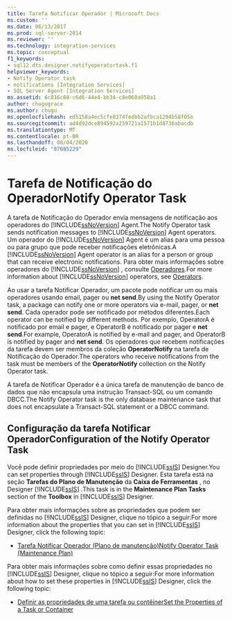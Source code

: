 ```yaml
---
title: Tarefa Notificar Operador | Microsoft Docs
ms.custom: ''
ms.date: 06/13/2017
ms.prod: sql-server-2014
ms.reviewer: ''
ms.technology: integration-services
ms.topic: conceptual
f1_keywords:
- sql12.dts.designer.notifyoperatortask.f1
helpviewer_keywords:
- Notify Operator task
- notifications [Integration Services]
- SQL Server Agent [Integration Services]
ms.assetid: 6c816c68-c6d6-44e4-bb34-c8e060a958a1
author: chugugrace
ms.author: chugu
ms.openlocfilehash: ed5158a4ec5cfe8374fedbb2afbca1294b58f05e
ms.sourcegitcommit: ad4d92dce894592a259721a1571b1d8736abacdb
ms.translationtype: MT
ms.contentlocale: pt-BR
ms.lasthandoff: 08/04/2020
ms.locfileid: "87685229"
---
```

# <a name="notify-operator-task"></a><span data-ttu-id="bcc39-102">Tarefa de Notificação do Operador</span><span class="sxs-lookup"><span data-stu-id="bcc39-102">Notify Operator Task</span></span>
  <span data-ttu-id="bcc39-103">A tarefa de Notificação do Operador envia mensagens de notificação aos operadores do [!INCLUDE[ssNoVersion](../../includes/ssnoversion-md.md)] Agent.</span><span class="sxs-lookup"><span data-stu-id="bcc39-103">The Notify Operator task sends notification messages to [!INCLUDE[ssNoVersion](../../includes/ssnoversion-md.md)] Agent operators.</span></span> <span data-ttu-id="bcc39-104">Um operador do [!INCLUDE[ssNoVersion](../../includes/ssnoversion-md.md)] Agent é um alias para uma pessoa ou para grupo que pode receber notificações eletrônicas.</span><span class="sxs-lookup"><span data-stu-id="bcc39-104">A [!INCLUDE[ssNoVersion](../../includes/ssnoversion-md.md)] Agent operator is an alias for a person or group that can receive electronic notifications.</span></span> <span data-ttu-id="bcc39-105">Para obter mais informações sobre operadores do [!INCLUDE[ssNoVersion](../../includes/ssnoversion-md.md)] , consulte [Operadores](../../ssms/agent//operators.md).</span><span class="sxs-lookup"><span data-stu-id="bcc39-105">For more information about [!INCLUDE[ssNoVersion](../../includes/ssnoversion-md.md)] operators, see [Operators](../../ssms/agent//operators.md).</span></span>  
  
 <span data-ttu-id="bcc39-106">Ao usar a tarefa Notificar Operador, um pacote pode notificar um ou mais operadores usando email, pager ou **net send**.</span><span class="sxs-lookup"><span data-stu-id="bcc39-106">By using the Notify Operator task, a package can notify one or more operators via e-mail, pager, or **net send**.</span></span> <span data-ttu-id="bcc39-107">Cada operador pode ser notificado por métodos diferentes.</span><span class="sxs-lookup"><span data-stu-id="bcc39-107">Each operator can be notified by different methods.</span></span> <span data-ttu-id="bcc39-108">Por exemplo, OperatorA é notificado por email e pager, e OperatorB é notificado por pager e **net send**.</span><span class="sxs-lookup"><span data-stu-id="bcc39-108">For example, OperatorA is notified by e-mail and pager, and OperatorB is notified by pager and **net send**.</span></span> <span data-ttu-id="bcc39-109">Os operadores que recebem notificações da tarefa devem ser membros da coleção **OperatorNotify** na tarefa de Notificação do Operador.</span><span class="sxs-lookup"><span data-stu-id="bcc39-109">The operators who receive notifications from the task must be members of the **OperatorNotify** collection on the Notify Operator task.</span></span>  
  
 <span data-ttu-id="bcc39-110">A tarefa de Notificar Operador é a única tarefa de manutenção de banco de dados que não encapsula uma instrução Transact-SQL ou um comando DBCC.</span><span class="sxs-lookup"><span data-stu-id="bcc39-110">The Notify Operator task is the only database maintenance task that does not encapsulate a Transact-SQL statement or a DBCC command.</span></span>  
  
## <a name="configuration-of-the-notify-operator-task"></a><span data-ttu-id="bcc39-111">Configuração da tarefa Notificar Operador</span><span class="sxs-lookup"><span data-stu-id="bcc39-111">Configuration of the Notify Operator Task</span></span>  
 <span data-ttu-id="bcc39-112">Você pode definir propriedades por meio do [!INCLUDE[ssIS](../../includes/ssis-md.md)] Designer.</span><span class="sxs-lookup"><span data-stu-id="bcc39-112">You can set properties through [!INCLUDE[ssIS](../../includes/ssis-md.md)] Designer.</span></span> <span data-ttu-id="bcc39-113">Esta tarefa está na seção **Tarefas do Plano de Manutenção** da **Caixa de Ferramentas** , no Designer [!INCLUDE[ssIS](../../includes/ssis-md.md)] .</span><span class="sxs-lookup"><span data-stu-id="bcc39-113">This task is in the **Maintenance Plan Tasks** section of the **Toolbox** in [!INCLUDE[ssIS](../../includes/ssis-md.md)] Designer.</span></span>  
  
 <span data-ttu-id="bcc39-114">Para obter mais informações sobre as propriedades que podem ser definidas no [!INCLUDE[ssIS](../../includes/ssis-md.md)] Designer, clique no tópico a seguir:</span><span class="sxs-lookup"><span data-stu-id="bcc39-114">For more information about the properties that you can set in [!INCLUDE[ssIS](../../includes/ssis-md.md)] Designer, click the following topic:</span></span>  
  
-   [<span data-ttu-id="bcc39-115">Tarefa Notificar Operador &#40;Plano de manutenção&#41;</span><span class="sxs-lookup"><span data-stu-id="bcc39-115">Notify Operator Task &#40;Maintenance Plan&#41;</span></span>](../../relational-databases/maintenance-plans/notify-operator-task-maintenance-plan.md)  
  
 <span data-ttu-id="bcc39-116">Para obter mais informações sobre como definir essas propriedades no [!INCLUDE[ssIS](../../includes/ssis-md.md)] Designer, clique no tópico a seguir:</span><span class="sxs-lookup"><span data-stu-id="bcc39-116">For more information about how to set these properties in [!INCLUDE[ssIS](../../includes/ssis-md.md)] Designer, click the following topic:</span></span>  
  
-   [<span data-ttu-id="bcc39-117">Definir as propriedades de uma tarefa ou contêiner</span><span class="sxs-lookup"><span data-stu-id="bcc39-117">Set the Properties of a Task or Container</span></span>](../set-the-properties-of-a-task-or-container.md)  
  
  
